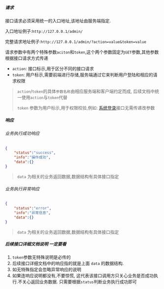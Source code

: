 ##### 请求

接口请求必须采用统一的入口地址,该地址由服务端指定. 

入口地址例子:`http://127.0.0.1/admin/`

完整请求地址例子:`http://127.0.0.1/admin/?action=value&token=value`

请求参数中有两个特殊参数`aciton`和`token`,这个两个参数固定为`GET`参数,其他参数根据接口请求方式传递

* `action`: 接口标示,用于区分不同的接口请求
* `token`: 用户标示,需要前端进行存储,服务端通过它来判断用户登陆和相应的请求权限

> `action`/`token`的具体`参数名称`由相应服务端和客户端约定而成, 后续文档中统一使用`action`与`token`代替
>
> `token` 参数为用户标示,用于权限校验,例如: [系统登录](api/init.md?id=系统登录)接口无需传递改参数

##### 响应

###### 业务执行成功响应
```json
{
    "status":"success",
    "info":"操作成功",
    "data":{}
}
```
> `data` 为相关的业务返回数据,数据结构有具体接口指定

###### 业务执行异常响应
```json
{
    "status":"error",
    "info":"异常信息",
    "data":{}
}
```
> `data` 为相关的业务返回数据,数据结构有具体接口指定

##### 后续接口详细文档说明 一定要看

1. `token`参数无特殊说明是必传的
1. 后续接口详细文档中的响应指的就是上面 `data` 的数据结构.
1. 如无特殊指定会忽略异常响应的说明
1. 如果连响应说明都没有,不要惊慌, 这代表该接口调用方只关心业务是否成功执行.不关心返回业务数据. 只需要根据`status`判断业务执行成功即可